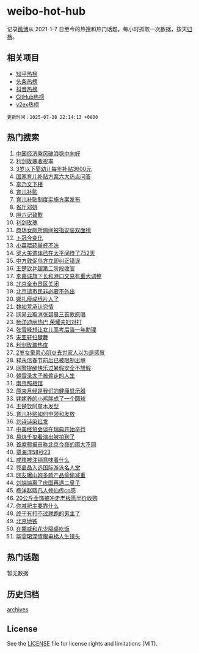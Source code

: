 # weibo-hot-hub

记录[微博](https://www.weibo.com)从 2021-1-7 日至今的热搜和热门话题。每小时抓取一次数据，按天[归档](archives)。

## 相关项目

- [知乎热榜](https://github.com/lonnyzhang423/zhihu-hot-hub)
- [头条热榜](https://github.com/lonnyzhang423/toutiao-hot-hub)
- [抖音热榜](https://github.com/lonnyzhang423/douyin-hot-hub)
- [GitHub热榜](https://github.com/lonnyzhang423/github-hot-hub)
- [v2ex热榜](https://github.com/lonnyzhang423/v2ex-hot-hub)


`更新时间：2025-07-28 22:14:13 +0800`

## 热门搜索

1. [中国经济乘风破浪稳中向好](https://m.weibo.cn/search?containerid=100103type%3D1%26t%3D10%26q%3D%23%E4%B8%AD%E5%9B%BD%E7%BB%8F%E6%B5%8E%E4%B9%98%E9%A3%8E%E7%A0%B4%E6%B5%AA%E7%A8%B3%E4%B8%AD%E5%90%91%E5%A5%BD%23&stream_entry_id=51&isnewpage=1&extparam=seat%3D1%26q%3D%2523%25E4%25B8%25AD%25E5%259B%25BD%25E7%25BB%258F%25E6%25B5%258E%25E4%25B9%2598%25E9%25A3%258E%25E7%25A0%25B4%25E6%25B5%25AA%25E7%25A8%25B3%25E4%25B8%25AD%25E5%2590%2591%25E5%25A5%25BD%2523%26filter_type%3Drealtimehot%26stream_entry_id%3D51%26pos%3D0%26dgr%3D0%26c_type%3D51%26cate%3D10103%26display_time%3D1753712051%26pre_seqid%3D175371205183602373226137)
1. [利剑玫瑰收视率](https://m.weibo.cn/search?containerid=100103type%3D1%26t%3D10%26q%3D%E5%88%A9%E5%89%91%E7%8E%AB%E7%91%B0%E6%94%B6%E8%A7%86%E7%8E%87&stream_entry_id=31&isnewpage=1&extparam=seat%3D1%26q%3D%25E5%2588%25A9%25E5%2589%2591%25E7%258E%25AB%25E7%2591%25B0%25E6%2594%25B6%25E8%25A7%2586%25E7%258E%2587%26filter_type%3Drealtimehot%26pos%3D0%26band_rank%3D1%26cate%3D5001%26flag%3D16%26stream_entry_id%3D31%26lcate%3D5001%26realpos%3D1%26c_type%3D31%26dgr%3D0%26display_time%3D1753712051%26pre_seqid%3D175371205183602373226137)
1. [3岁以下婴幼儿每年补贴3600元](https://m.weibo.cn/search?containerid=100103type%3D1%26t%3D10%26q%3D%233%E5%B2%81%E4%BB%A5%E4%B8%8B%E5%A9%B4%E5%B9%BC%E5%84%BF%E6%AF%8F%E5%B9%B4%E8%A1%A5%E8%B4%B43600%E5%85%83%23&stream_entry_id=31&isnewpage=1&extparam=seat%3D1%26q%3D%25233%25E5%25B2%2581%25E4%25BB%25A5%25E4%25B8%258B%25E5%25A9%25B4%25E5%25B9%25BC%25E5%2584%25BF%25E6%25AF%258F%25E5%25B9%25B4%25E8%25A1%25A5%25E8%25B4%25B43600%25E5%2585%2583%2523%26filter_type%3Drealtimehot%26pos%3D1%26band_rank%3D2%26cate%3D5001%26flag%3D16%26stream_entry_id%3D31%26lcate%3D5001%26realpos%3D2%26c_type%3D31%26dgr%3D0%26display_time%3D1753712051%26pre_seqid%3D175371205183602373226137)
1. [国家育儿补贴方案六大热点问答](https://m.weibo.cn/search?containerid=100103type%3D1%26t%3D10%26q%3D%23%E5%9B%BD%E5%AE%B6%E8%82%B2%E5%84%BF%E8%A1%A5%E8%B4%B4%E6%96%B9%E6%A1%88%E5%85%AD%E5%A4%A7%E7%83%AD%E7%82%B9%E9%97%AE%E7%AD%94%23&stream_entry_id=31&isnewpage=1&extparam=seat%3D1%26q%3D%2523%25E5%259B%25BD%25E5%25AE%25B6%25E8%2582%25B2%25E5%2584%25BF%25E8%25A1%25A5%25E8%25B4%25B4%25E6%2596%25B9%25E6%25A1%2588%25E5%2585%25AD%25E5%25A4%25A7%25E7%2583%25AD%25E7%2582%25B9%25E9%2597%25AE%25E7%25AD%2594%2523%26filter_type%3Drealtimehot%26pos%3D2%26band_rank%3D3%26cate%3D5001%26flag%3D0%26stream_entry_id%3D31%26lcate%3D5001%26realpos%3D3%26c_type%3D31%26dgr%3D0%26display_time%3D1753712051%26pre_seqid%3D175371205183602373226137)
1. [李乃文下楼](https://m.weibo.cn/search?containerid=100103type%3D1%26t%3D10%26q%3D%E6%9D%8E%E4%B9%83%E6%96%87%E4%B8%8B%E6%A5%BC&stream_entry_id=31&isnewpage=1&extparam=seat%3D1%26q%3D%25E6%259D%258E%25E4%25B9%2583%25E6%2596%2587%25E4%25B8%258B%25E6%25A5%25BC%26filter_type%3Drealtimehot%26pos%3D3%26band_rank%3D4%26cate%3D5001%26flag%3D2%26stream_entry_id%3D31%26lcate%3D5001%26realpos%3D4%26c_type%3D31%26dgr%3D0%26display_time%3D1753712051%26pre_seqid%3D175371205183602373226137)
1. [育儿补贴](https://m.weibo.cn/search?containerid=100103type%3D1%26t%3D10%26q%3D%E8%82%B2%E5%84%BF%E8%A1%A5%E8%B4%B4&stream_entry_id=31&isnewpage=1&extparam=seat%3D1%26q%3D%25E8%2582%25B2%25E5%2584%25BF%25E8%25A1%25A5%25E8%25B4%25B4%26filter_type%3Drealtimehot%26pos%3D4%26band_rank%3D5%26cate%3D5001%26flag%3D16%26stream_entry_id%3D31%26lcate%3D5001%26realpos%3D5%26c_type%3D31%26dgr%3D0%26display_time%3D1753712051%26pre_seqid%3D175371205183602373226137)
1. [育儿补贴制度实施方案发布](https://m.weibo.cn/search?containerid=100103type%3D1%26t%3D10%26q%3D%23%E8%82%B2%E5%84%BF%E8%A1%A5%E8%B4%B4%E5%88%B6%E5%BA%A6%E5%AE%9E%E6%96%BD%E6%96%B9%E6%A1%88%E5%8F%91%E5%B8%83%23&stream_entry_id=31&isnewpage=1&extparam=seat%3D1%26q%3D%2523%25E8%2582%25B2%25E5%2584%25BF%25E8%25A1%25A5%25E8%25B4%25B4%25E5%2588%25B6%25E5%25BA%25A6%25E5%25AE%259E%25E6%2596%25BD%25E6%2596%25B9%25E6%25A1%2588%25E5%258F%2591%25E5%25B8%2583%2523%26filter_type%3Drealtimehot%26pos%3D5%26band_rank%3D6%26cate%3D5001%26flag%3D16%26stream_entry_id%3D31%26lcate%3D5001%26realpos%3D6%26c_type%3D31%26dgr%3D0%26display_time%3D1753712051%26pre_seqid%3D175371205183602373226137)
1. [省厅邓妍](https://m.weibo.cn/search?containerid=100103type%3D1%26t%3D10%26q%3D%23%E7%9C%81%E5%8E%85%E9%82%93%E5%A6%8D%23&stream_entry_id=31&isnewpage=1&extparam=seat%3D1%26q%3D%2523%25E7%259C%2581%25E5%258E%2585%25E9%2582%2593%25E5%25A6%258D%2523%26filter_type%3Drealtimehot%26pos%3D6%26band_rank%3D7%26cate%3D5001%26flag%3D1%26stream_entry_id%3D31%26lcate%3D5001%26realpos%3D7%26c_type%3D31%26dgr%3D0%26display_time%3D1753712051%26pre_seqid%3D175371205183602373226137)
1. [麻六记致歉](https://m.weibo.cn/search?containerid=100103type%3D1%26t%3D10%26q%3D%23%E9%BA%BB%E5%85%AD%E8%AE%B0%E8%87%B4%E6%AD%89%23&stream_entry_id=31&isnewpage=1&extparam=seat%3D1%26q%3D%2523%25E9%25BA%25BB%25E5%2585%25AD%25E8%25AE%25B0%25E8%2587%25B4%25E6%25AD%2589%2523%26filter_type%3Drealtimehot%26pos%3D7%26band_rank%3D8%26cate%3D5001%26flag%3D1%26stream_entry_id%3D31%26lcate%3D5001%26realpos%3D8%26c_type%3D31%26dgr%3D0%26display_time%3D1753712051%26pre_seqid%3D175371205183602373226137)
1. [利剑玫瑰](https://m.weibo.cn/search?containerid=100103type%3D1%26t%3D10%26q%3D%E5%88%A9%E5%89%91%E7%8E%AB%E7%91%B0&stream_entry_id=31&isnewpage=1&extparam=seat%3D1%26q%3D%25E5%2588%25A9%25E5%2589%2591%25E7%258E%25AB%25E7%2591%25B0%26filter_type%3Drealtimehot%26pos%3D8%26band_rank%3D9%26cate%3D5001%26flag%3D16%26stream_entry_id%3D31%26lcate%3D5001%26realpos%3D9%26c_type%3D31%26dgr%3D0%26display_time%3D1753712051%26pre_seqid%3D175371205183602373226137)
1. [商场女厕所隔间被指安装双面镜](https://m.weibo.cn/search?containerid=100103type%3D1%26t%3D10%26q%3D%23%E5%95%86%E5%9C%BA%E5%A5%B3%E5%8E%95%E6%89%80%E9%9A%94%E9%97%B4%E8%A2%AB%E6%8C%87%E5%AE%89%E8%A3%85%E5%8F%8C%E9%9D%A2%E9%95%9C%23&stream_entry_id=31&isnewpage=1&extparam=seat%3D1%26q%3D%2523%25E5%2595%2586%25E5%259C%25BA%25E5%25A5%25B3%25E5%258E%2595%25E6%2589%2580%25E9%259A%2594%25E9%2597%25B4%25E8%25A2%25AB%25E6%258C%2587%25E5%25AE%2589%25E8%25A3%2585%25E5%258F%258C%25E9%259D%25A2%25E9%2595%259C%2523%26filter_type%3Drealtimehot%26pos%3D9%26band_rank%3D10%26cate%3D5001%26flag%3D0%26stream_entry_id%3D31%26lcate%3D5001%26realpos%3D10%26c_type%3D31%26dgr%3D0%26display_time%3D1753712051%26pre_seqid%3D175371205183602373226137)
1. [卜冠今变化](https://m.weibo.cn/search?containerid=100103type%3D1%26t%3D10%26q%3D%E5%8D%9C%E5%86%A0%E4%BB%8A%E5%8F%98%E5%8C%96&stream_entry_id=31&isnewpage=1&extparam=seat%3D1%26q%3D%25E5%258D%259C%25E5%2586%25A0%25E4%25BB%258A%25E5%258F%2598%25E5%258C%2596%26filter_type%3Drealtimehot%26pos%3D10%26band_rank%3D11%26cate%3D5001%26flag%3D1%26stream_entry_id%3D31%26lcate%3D5001%26realpos%3D11%26c_type%3D31%26dgr%3D0%26display_time%3D1753712051%26pre_seqid%3D175371205183602373226137)
1. [小英喂药量杯不洗](https://m.weibo.cn/search?containerid=100103type%3D1%26t%3D10%26q%3D%23%E5%B0%8F%E8%8B%B1%E5%96%82%E8%8D%AF%E9%87%8F%E6%9D%AF%E4%B8%8D%E6%B4%97%23&stream_entry_id=31&isnewpage=1&extparam=seat%3D1%26q%3D%2523%25E5%25B0%258F%25E8%258B%25B1%25E5%2596%2582%25E8%258D%25AF%25E9%2587%258F%25E6%259D%25AF%25E4%25B8%258D%25E6%25B4%2597%2523%26filter_type%3Drealtimehot%26pos%3D11%26band_rank%3D12%26cate%3D5001%26flag%3D1%26stream_entry_id%3D31%26lcate%3D5001%26realpos%3D12%26c_type%3D31%26dgr%3D0%26display_time%3D1753712051%26pre_seqid%3D175371205183602373226137)
1. [罗大美遗体已在太平间待了752天](https://m.weibo.cn/search?containerid=100103type%3D1%26t%3D10%26q%3D%23%E7%BD%97%E5%A4%A7%E7%BE%8E%E9%81%97%E4%BD%93%E5%B7%B2%E5%9C%A8%E5%A4%AA%E5%B9%B3%E9%97%B4%E5%BE%85%E4%BA%86752%E5%A4%A9%23&stream_entry_id=31&isnewpage=1&extparam=seat%3D1%26q%3D%2523%25E7%25BD%2597%25E5%25A4%25A7%25E7%25BE%258E%25E9%2581%2597%25E4%25BD%2593%25E5%25B7%25B2%25E5%259C%25A8%25E5%25A4%25AA%25E5%25B9%25B3%25E9%2597%25B4%25E5%25BE%2585%25E4%25BA%2586752%25E5%25A4%25A9%2523%26filter_type%3Drealtimehot%26pos%3D12%26band_rank%3D13%26cate%3D5001%26flag%3D2%26stream_entry_id%3D31%26lcate%3D5001%26realpos%3D13%26c_type%3D31%26dgr%3D0%26display_time%3D1753712051%26pre_seqid%3D175371205183602373226137)
1. [中方敦促乌方立即纠正错误](https://m.weibo.cn/search?containerid=100103type%3D1%26t%3D10%26q%3D%23%E4%B8%AD%E6%96%B9%E6%95%A6%E4%BF%83%E4%B9%8C%E6%96%B9%E7%AB%8B%E5%8D%B3%E7%BA%A0%E6%AD%A3%E9%94%99%E8%AF%AF%23&stream_entry_id=31&isnewpage=1&extparam=seat%3D1%26q%3D%2523%25E4%25B8%25AD%25E6%2596%25B9%25E6%2595%25A6%25E4%25BF%2583%25E4%25B9%258C%25E6%2596%25B9%25E7%25AB%258B%25E5%258D%25B3%25E7%25BA%25A0%25E6%25AD%25A3%25E9%2594%2599%25E8%25AF%25AF%2523%26filter_type%3Drealtimehot%26pos%3D13%26band_rank%3D14%26cate%3D5001%26flag%3D0%26stream_entry_id%3D31%26lcate%3D5001%26realpos%3D14%26c_type%3D31%26dgr%3D0%26display_time%3D1753712051%26pre_seqid%3D175371205183602373226137)
1. [王楚钦乒超第二阶段收官](https://m.weibo.cn/search?containerid=100103type%3D1%26t%3D10%26q%3D%23%E7%8E%8B%E6%A5%9A%E9%92%A6%E4%B9%92%E8%B6%85%E7%AC%AC%E4%BA%8C%E9%98%B6%E6%AE%B5%E6%94%B6%E5%AE%98%23&stream_entry_id=31&isnewpage=1&extparam=seat%3D1%26q%3D%2523%25E7%258E%258B%25E6%25A5%259A%25E9%2592%25A6%25E4%25B9%2592%25E8%25B6%2585%25E7%25AC%25AC%25E4%25BA%258C%25E9%2598%25B6%25E6%25AE%25B5%25E6%2594%25B6%25E5%25AE%2598%2523%26filter_type%3Drealtimehot%26pos%3D14%26band_rank%3D15%26cate%3D5001%26flag%3D1%26stream_entry_id%3D31%26lcate%3D5001%26realpos%3D15%26c_type%3D31%26dgr%3D0%26display_time%3D1753712051%26pre_seqid%3D175371205183602373226137)
1. [李嘉诚旗下长和港口交易有重大调整](https://m.weibo.cn/search?containerid=100103type%3D1%26t%3D10%26q%3D%23%E6%9D%8E%E5%98%89%E8%AF%9A%E6%97%97%E4%B8%8B%E9%95%BF%E5%92%8C%E6%B8%AF%E5%8F%A3%E4%BA%A4%E6%98%93%E6%9C%89%E9%87%8D%E5%A4%A7%E8%B0%83%E6%95%B4%23&stream_entry_id=31&isnewpage=1&extparam=seat%3D1%26q%3D%2523%25E6%259D%258E%25E5%2598%2589%25E8%25AF%259A%25E6%2597%2597%25E4%25B8%258B%25E9%2595%25BF%25E5%2592%258C%25E6%25B8%25AF%25E5%258F%25A3%25E4%25BA%25A4%25E6%2598%2593%25E6%259C%2589%25E9%2587%258D%25E5%25A4%25A7%25E8%25B0%2583%25E6%2595%25B4%2523%26filter_type%3Drealtimehot%26pos%3D15%26band_rank%3D16%26cate%3D5001%26flag%3D0%26stream_entry_id%3D31%26lcate%3D5001%26realpos%3D16%26c_type%3D31%26dgr%3D0%26display_time%3D1753712051%26pre_seqid%3D175371205183602373226137)
1. [北京全市景区关闭](https://m.weibo.cn/search?containerid=100103type%3D1%26t%3D10%26q%3D%23%E5%8C%97%E4%BA%AC%E5%85%A8%E5%B8%82%E6%99%AF%E5%8C%BA%E5%85%B3%E9%97%AD%23&stream_entry_id=31&isnewpage=1&extparam=seat%3D1%26q%3D%2523%25E5%258C%2597%25E4%25BA%25AC%25E5%2585%25A8%25E5%25B8%2582%25E6%2599%25AF%25E5%258C%25BA%25E5%2585%25B3%25E9%2597%25AD%2523%26filter_type%3Drealtimehot%26pos%3D16%26band_rank%3D17%26cate%3D5001%26flag%3D0%26stream_entry_id%3D31%26lcate%3D5001%26realpos%3D17%26c_type%3D31%26dgr%3D0%26display_time%3D1753712051%26pre_seqid%3D175371205183602373226137)
1. [北京请市民非必要不外出](https://m.weibo.cn/search?containerid=100103type%3D1%26t%3D10%26q%3D%23%E5%8C%97%E4%BA%AC%E8%AF%B7%E5%B8%82%E6%B0%91%E9%9D%9E%E5%BF%85%E8%A6%81%E4%B8%8D%E5%A4%96%E5%87%BA%23&stream_entry_id=31&isnewpage=1&extparam=seat%3D1%26q%3D%2523%25E5%258C%2597%25E4%25BA%25AC%25E8%25AF%25B7%25E5%25B8%2582%25E6%25B0%2591%25E9%259D%259E%25E5%25BF%2585%25E8%25A6%2581%25E4%25B8%258D%25E5%25A4%2596%25E5%2587%25BA%2523%26filter_type%3Drealtimehot%26pos%3D17%26band_rank%3D18%26cate%3D5001%26flag%3D0%26stream_entry_id%3D31%26lcate%3D5001%26realpos%3D18%26c_type%3D31%26dgr%3D0%26display_time%3D1753712051%26pre_seqid%3D175371205183602373226137)
1. [娜扎瘦成纸片人了](https://m.weibo.cn/search?containerid=100103type%3D1%26t%3D10%26q%3D%E5%A8%9C%E6%89%8E%E7%98%A6%E6%88%90%E7%BA%B8%E7%89%87%E4%BA%BA%E4%BA%86&stream_entry_id=31&isnewpage=1&extparam=seat%3D1%26q%3D%25E5%25A8%259C%25E6%2589%258E%25E7%2598%25A6%25E6%2588%2590%25E7%25BA%25B8%25E7%2589%2587%25E4%25BA%25BA%25E4%25BA%2586%26filter_type%3Drealtimehot%26pos%3D18%26band_rank%3D19%26cate%3D5001%26flag%3D0%26stream_entry_id%3D31%26lcate%3D5001%26realpos%3D19%26c_type%3D31%26dgr%3D0%26display_time%3D1753712051%26pre_seqid%3D175371205183602373226137)
1. [魏如萱承认恋情](https://m.weibo.cn/search?containerid=100103type%3D1%26t%3D10%26q%3D%23%E9%AD%8F%E5%A6%82%E8%90%B1%E6%89%BF%E8%AE%A4%E6%81%8B%E6%83%85%23&stream_entry_id=31&isnewpage=1&extparam=seat%3D1%26q%3D%2523%25E9%25AD%258F%25E5%25A6%2582%25E8%2590%25B1%25E6%2589%25BF%25E8%25AE%25A4%25E6%2581%258B%25E6%2583%2585%2523%26filter_type%3Drealtimehot%26pos%3D19%26band_rank%3D20%26cate%3D5001%26flag%3D0%26stream_entry_id%3D31%26lcate%3D5001%26realpos%3D20%26c_type%3D31%26dgr%3D0%26display_time%3D1753712051%26pre_seqid%3D175371205183602373226137)
1. [网易云取消张碧晨三首歌原唱](https://m.weibo.cn/search?containerid=100103type%3D1%26t%3D10%26q%3D%23%E7%BD%91%E6%98%93%E4%BA%91%E5%8F%96%E6%B6%88%E5%BC%A0%E7%A2%A7%E6%99%A8%E4%B8%89%E9%A6%96%E6%AD%8C%E5%8E%9F%E5%94%B1%23&stream_entry_id=31&isnewpage=1&extparam=seat%3D1%26q%3D%2523%25E7%25BD%2591%25E6%2598%2593%25E4%25BA%2591%25E5%258F%2596%25E6%25B6%2588%25E5%25BC%25A0%25E7%25A2%25A7%25E6%2599%25A8%25E4%25B8%2589%25E9%25A6%2596%25E6%25AD%258C%25E5%258E%259F%25E5%2594%25B1%2523%26filter_type%3Drealtimehot%26pos%3D20%26band_rank%3D21%26cate%3D5001%26flag%3D2%26stream_entry_id%3D31%26lcate%3D5001%26realpos%3D21%26c_type%3D31%26dgr%3D0%26display_time%3D1753712051%26pre_seqid%3D175371205183602373226137)
1. [杨洋迪丽热巴 荣耀夫妇对打](https://m.weibo.cn/search?containerid=100103type%3D1%26t%3D10%26q%3D%E6%9D%A8%E6%B4%8B%E8%BF%AA%E4%B8%BD%E7%83%AD%E5%B7%B4+%E8%8D%A3%E8%80%80%E5%A4%AB%E5%A6%87%E5%AF%B9%E6%89%93&stream_entry_id=31&isnewpage=1&extparam=seat%3D1%26q%3D%25E6%259D%25A8%25E6%25B4%258B%25E8%25BF%25AA%25E4%25B8%25BD%25E7%2583%25AD%25E5%25B7%25B4%2520%25E8%258D%25A3%25E8%2580%2580%25E5%25A4%25AB%25E5%25A6%2587%25E5%25AF%25B9%25E6%2589%2593%26filter_type%3Drealtimehot%26pos%3D21%26band_rank%3D22%26cate%3D5001%26flag%3D0%26stream_entry_id%3D31%26lcate%3D5001%26realpos%3D22%26c_type%3D31%26dgr%3D0%26display_time%3D1753712051%26pre_seqid%3D175371205183602373226137)
1. [张雪峰想让女儿高考后当一年助理](https://m.weibo.cn/search?containerid=100103type%3D1%26t%3D10%26q%3D%23%E5%BC%A0%E9%9B%AA%E5%B3%B0%E6%83%B3%E8%AE%A9%E5%A5%B3%E5%84%BF%E9%AB%98%E8%80%83%E5%90%8E%E5%BD%93%E4%B8%80%E5%B9%B4%E5%8A%A9%E7%90%86%23&stream_entry_id=31&isnewpage=1&extparam=seat%3D1%26q%3D%2523%25E5%25BC%25A0%25E9%259B%25AA%25E5%25B3%25B0%25E6%2583%25B3%25E8%25AE%25A9%25E5%25A5%25B3%25E5%2584%25BF%25E9%25AB%2598%25E8%2580%2583%25E5%2590%258E%25E5%25BD%2593%25E4%25B8%2580%25E5%25B9%25B4%25E5%258A%25A9%25E7%2590%2586%2523%26filter_type%3Drealtimehot%26pos%3D22%26band_rank%3D23%26cate%3D5001%26flag%3D1%26stream_entry_id%3D31%26lcate%3D5001%26realpos%3D23%26c_type%3D31%26dgr%3D0%26display_time%3D1753712051%26pre_seqid%3D175371205183602373226137)
1. [宋亚轩扫腿舞](https://m.weibo.cn/search?containerid=100103type%3D1%26t%3D10%26q%3D%E5%AE%8B%E4%BA%9A%E8%BD%A9%E6%89%AB%E8%85%BF%E8%88%9E&stream_entry_id=31&isnewpage=1&extparam=seat%3D1%26q%3D%25E5%25AE%258B%25E4%25BA%259A%25E8%25BD%25A9%25E6%2589%25AB%25E8%2585%25BF%25E8%2588%259E%26filter_type%3Drealtimehot%26pos%3D23%26band_rank%3D24%26cate%3D5001%26flag%3D0%26stream_entry_id%3D31%26lcate%3D5001%26realpos%3D24%26c_type%3D31%26dgr%3D0%26display_time%3D1753712051%26pre_seqid%3D175371205183602373226137)
1. [利剑玫瑰热度](https://m.weibo.cn/search?containerid=100103type%3D1%26t%3D10%26q%3D%E5%88%A9%E5%89%91%E7%8E%AB%E7%91%B0%E7%83%AD%E5%BA%A6&stream_entry_id=31&isnewpage=1&extparam=seat%3D1%26q%3D%25E5%2588%25A9%25E5%2589%2591%25E7%258E%25AB%25E7%2591%25B0%25E7%2583%25AD%25E5%25BA%25A6%26filter_type%3Drealtimehot%26pos%3D24%26band_rank%3D25%26cate%3D5001%26flag%3D0%26stream_entry_id%3D31%26lcate%3D5001%26realpos%3D25%26c_type%3D31%26dgr%3D0%26display_time%3D1753712051%26pre_seqid%3D175371205183602373226137)
1. [2岁女童患心肌炎去世家人以为是感冒](https://m.weibo.cn/search?containerid=100103type%3D1%26t%3D10%26q%3D%232%E5%B2%81%E5%A5%B3%E7%AB%A5%E6%82%A3%E5%BF%83%E8%82%8C%E7%82%8E%E5%8E%BB%E4%B8%96%E5%AE%B6%E4%BA%BA%E4%BB%A5%E4%B8%BA%E6%98%AF%E6%84%9F%E5%86%92%23&stream_entry_id=31&isnewpage=1&extparam=seat%3D1%26q%3D%25232%25E5%25B2%2581%25E5%25A5%25B3%25E7%25AB%25A5%25E6%2582%25A3%25E5%25BF%2583%25E8%2582%258C%25E7%2582%258E%25E5%258E%25BB%25E4%25B8%2596%25E5%25AE%25B6%25E4%25BA%25BA%25E4%25BB%25A5%25E4%25B8%25BA%25E6%2598%25AF%25E6%2584%259F%25E5%2586%2592%2523%26filter_type%3Drealtimehot%26pos%3D25%26band_rank%3D26%26cate%3D5001%26flag%3D0%26stream_entry_id%3D31%26lcate%3D5001%26realpos%3D26%26c_type%3D31%26dgr%3D0%26display_time%3D1753712051%26pre_seqid%3D175371205183602373226137)
1. [释永信春节前后已被限制出境](https://m.weibo.cn/search?containerid=100103type%3D1%26t%3D10%26q%3D%23%E9%87%8A%E6%B0%B8%E4%BF%A1%E6%98%A5%E8%8A%82%E5%89%8D%E5%90%8E%E5%B7%B2%E8%A2%AB%E9%99%90%E5%88%B6%E5%87%BA%E5%A2%83%23&stream_entry_id=31&isnewpage=1&extparam=seat%3D1%26q%3D%2523%25E9%2587%258A%25E6%25B0%25B8%25E4%25BF%25A1%25E6%2598%25A5%25E8%258A%2582%25E5%2589%258D%25E5%2590%258E%25E5%25B7%25B2%25E8%25A2%25AB%25E9%2599%2590%25E5%2588%25B6%25E5%2587%25BA%25E5%25A2%2583%2523%26filter_type%3Drealtimehot%26pos%3D26%26band_rank%3D27%26cate%3D5001%26flag%3D0%26stream_entry_id%3D31%26lcate%3D5001%26realpos%3D27%26c_type%3D31%26dgr%3D0%26display_time%3D1753712051%26pre_seqid%3D175371205183602373226137)
1. [网警提醒快乐过暑假安全不放假](https://m.weibo.cn/search?containerid=100103type%3D1%26t%3D10%26q%3D%23%E7%BD%91%E8%AD%A6%E6%8F%90%E9%86%92%E5%BF%AB%E4%B9%90%E8%BF%87%E6%9A%91%E5%81%87%E5%AE%89%E5%85%A8%E4%B8%8D%E6%94%BE%E5%81%87%23&stream_entry_id=31&isnewpage=1&extparam=seat%3D1%26q%3D%2523%25E7%25BD%2591%25E8%25AD%25A6%25E6%258F%2590%25E9%2586%2592%25E5%25BF%25AB%25E4%25B9%2590%25E8%25BF%2587%25E6%259A%2591%25E5%2581%2587%25E5%25AE%2589%25E5%2585%25A8%25E4%25B8%258D%25E6%2594%25BE%25E5%2581%2587%2523%26filter_type%3Drealtimehot%26pos%3D27%26band_rank%3D28%26cate%3D5001%26flag%3D1%26stream_entry_id%3D31%26lcate%3D5001%26realpos%3D28%26c_type%3D31%26dgr%3D0%26display_time%3D1753712051%26pre_seqid%3D175371205183602373226137)
1. [朝雪录太子被偷走的人生](https://m.weibo.cn/search?containerid=100103type%3D1%26t%3D10%26q%3D%E6%9C%9D%E9%9B%AA%E5%BD%95%E5%A4%AA%E5%AD%90%E8%A2%AB%E5%81%B7%E8%B5%B0%E7%9A%84%E4%BA%BA%E7%94%9F&stream_entry_id=31&isnewpage=1&extparam=seat%3D1%26q%3D%25E6%259C%259D%25E9%259B%25AA%25E5%25BD%2595%25E5%25A4%25AA%25E5%25AD%2590%25E8%25A2%25AB%25E5%2581%25B7%25E8%25B5%25B0%25E7%259A%2584%25E4%25BA%25BA%25E7%2594%259F%26filter_type%3Drealtimehot%26pos%3D28%26band_rank%3D29%26cate%3D5001%26flag%3D1%26stream_entry_id%3D31%26lcate%3D5001%26realpos%3D29%26c_type%3D31%26dgr%3D0%26display_time%3D1753712051%26pre_seqid%3D175371205183602373226137)
1. [南京照相馆](https://m.weibo.cn/search?containerid=100103type%3D1%26t%3D10%26q%3D%E5%8D%97%E4%BA%AC%E7%85%A7%E7%9B%B8%E9%A6%86&stream_entry_id=31&isnewpage=1&extparam=seat%3D1%26q%3D%25E5%258D%2597%25E4%25BA%25AC%25E7%2585%25A7%25E7%259B%25B8%25E9%25A6%2586%26filter_type%3Drealtimehot%26pos%3D29%26band_rank%3D30%26cate%3D5001%26flag%3D0%26stream_entry_id%3D31%26lcate%3D5001%26realpos%3D30%26c_type%3D31%26dgr%3D0%26display_time%3D1753712051%26pre_seqid%3D175371205183602373226137)
1. [原来月经是我们的健康显示器](https://m.weibo.cn/search?containerid=100103type%3D1%26t%3D10%26q%3D%E5%8E%9F%E6%9D%A5%E6%9C%88%E7%BB%8F%E6%98%AF%E6%88%91%E4%BB%AC%E7%9A%84%E5%81%A5%E5%BA%B7%E6%98%BE%E7%A4%BA%E5%99%A8&stream_entry_id=31&isnewpage=1&extparam=seat%3D1%26q%3D%25E5%258E%259F%25E6%259D%25A5%25E6%259C%2588%25E7%25BB%258F%25E6%2598%25AF%25E6%2588%2591%25E4%25BB%25AC%25E7%259A%2584%25E5%2581%25A5%25E5%25BA%25B7%25E6%2598%25BE%25E7%25A4%25BA%25E5%2599%25A8%26filter_type%3Drealtimehot%26pos%3D30%26band_rank%3D31%26cate%3D5001%26flag%3D0%26stream_entry_id%3D31%26lcate%3D5001%26realpos%3D31%26c_type%3D31%26dgr%3D0%26display_time%3D1753712051%26pre_seqid%3D175371205183602373226137)
1. [姥姥养的小鸡胖成了一个圆球](https://m.weibo.cn/search?containerid=100103type%3D1%26t%3D10%26q%3D%23%E5%A7%A5%E5%A7%A5%E5%85%BB%E7%9A%84%E5%B0%8F%E9%B8%A1%E8%83%96%E6%88%90%E4%BA%86%E4%B8%80%E4%B8%AA%E5%9C%86%E7%90%83%23&stream_entry_id=31&isnewpage=1&extparam=seat%3D1%26q%3D%2523%25E5%25A7%25A5%25E5%25A7%25A5%25E5%2585%25BB%25E7%259A%2584%25E5%25B0%258F%25E9%25B8%25A1%25E8%2583%2596%25E6%2588%2590%25E4%25BA%2586%25E4%25B8%2580%25E4%25B8%25AA%25E5%259C%2586%25E7%2590%2583%2523%26filter_type%3Drealtimehot%26pos%3D31%26band_rank%3D32%26cate%3D5001%26flag%3D1%26stream_entry_id%3D31%26lcate%3D5001%26realpos%3D32%26c_type%3D31%26dgr%3D0%26display_time%3D1753712051%26pre_seqid%3D175371205183602373226137)
1. [王楚钦阿童木发型](https://m.weibo.cn/search?containerid=100103type%3D1%26t%3D10%26q%3D%E7%8E%8B%E6%A5%9A%E9%92%A6%E9%98%BF%E7%AB%A5%E6%9C%A8%E5%8F%91%E5%9E%8B&stream_entry_id=31&isnewpage=1&extparam=seat%3D1%26q%3D%25E7%258E%258B%25E6%25A5%259A%25E9%2592%25A6%25E9%2598%25BF%25E7%25AB%25A5%25E6%259C%25A8%25E5%258F%2591%25E5%259E%258B%26filter_type%3Drealtimehot%26pos%3D32%26band_rank%3D33%26cate%3D5001%26flag%3D1%26stream_entry_id%3D31%26lcate%3D5001%26realpos%3D33%26c_type%3D31%26dgr%3D0%26display_time%3D1753712051%26pre_seqid%3D175371205183602373226137)
1. [育儿补贴如何申领和发放](https://m.weibo.cn/search?containerid=100103type%3D1%26t%3D10%26q%3D%23%E8%82%B2%E5%84%BF%E8%A1%A5%E8%B4%B4%E5%A6%82%E4%BD%95%E7%94%B3%E9%A2%86%E5%92%8C%E5%8F%91%E6%94%BE%23&stream_entry_id=31&isnewpage=1&extparam=seat%3D1%26q%3D%2523%25E8%2582%25B2%25E5%2584%25BF%25E8%25A1%25A5%25E8%25B4%25B4%25E5%25A6%2582%25E4%25BD%2595%25E7%2594%25B3%25E9%25A2%2586%25E5%2592%258C%25E5%258F%2591%25E6%2594%25BE%2523%26filter_type%3Drealtimehot%26pos%3D33%26band_rank%3D34%26cate%3D5001%26flag%3D0%26stream_entry_id%3D31%26lcate%3D5001%26realpos%3D34%26c_type%3D31%26dgr%3D0%26display_time%3D1753712051%26pre_seqid%3D175371205183602373226137)
1. [刘诗诗染红发](https://m.weibo.cn/search?containerid=100103type%3D1%26t%3D10%26q%3D%E5%88%98%E8%AF%97%E8%AF%97%E6%9F%93%E7%BA%A2%E5%8F%91&stream_entry_id=31&isnewpage=1&extparam=seat%3D1%26q%3D%25E5%2588%2598%25E8%25AF%2597%25E8%25AF%2597%25E6%259F%2593%25E7%25BA%25A2%25E5%258F%2591%26filter_type%3Drealtimehot%26pos%3D34%26band_rank%3D35%26cate%3D5001%26flag%3D0%26stream_entry_id%3D31%26lcate%3D5001%26realpos%3D35%26c_type%3D31%26dgr%3D0%26display_time%3D1753712051%26pre_seqid%3D175371205183602373226137)
1. [中美经贸会谈在瑞典开始举行](https://m.weibo.cn/search?containerid=100103type%3D1%26t%3D10%26q%3D%23%E4%B8%AD%E7%BE%8E%E7%BB%8F%E8%B4%B8%E4%BC%9A%E8%B0%88%E5%9C%A8%E7%91%9E%E5%85%B8%E5%BC%80%E5%A7%8B%E4%B8%BE%E8%A1%8C%23&stream_entry_id=31&isnewpage=1&extparam=seat%3D1%26q%3D%2523%25E4%25B8%25AD%25E7%25BE%258E%25E7%25BB%258F%25E8%25B4%25B8%25E4%25BC%259A%25E8%25B0%2588%25E5%259C%25A8%25E7%2591%259E%25E5%2585%25B8%25E5%25BC%2580%25E5%25A7%258B%25E4%25B8%25BE%25E8%25A1%258C%2523%26filter_type%3Drealtimehot%26pos%3D35%26band_rank%3D36%26cate%3D5001%26flag%3D1%26stream_entry_id%3D31%26lcate%3D5001%26realpos%3D36%26c_type%3D31%26dgr%3D0%26display_time%3D1753712051%26pre_seqid%3D175371205183602373226137)
1. [易烊千玺看演出被拍到了](https://m.weibo.cn/search?containerid=100103type%3D1%26t%3D10%26q%3D%23%E6%98%93%E7%83%8A%E5%8D%83%E7%8E%BA%E7%9C%8B%E6%BC%94%E5%87%BA%E8%A2%AB%E6%8B%8D%E5%88%B0%E4%BA%86%23&stream_entry_id=31&isnewpage=1&extparam=seat%3D1%26q%3D%2523%25E6%2598%2593%25E7%2583%258A%25E5%258D%2583%25E7%258E%25BA%25E7%259C%258B%25E6%25BC%2594%25E5%2587%25BA%25E8%25A2%25AB%25E6%258B%258D%25E5%2588%25B0%25E4%25BA%2586%2523%26filter_type%3Drealtimehot%26pos%3D36%26band_rank%3D37%26cate%3D5001%26flag%3D1%26stream_entry_id%3D31%26lcate%3D5001%26realpos%3D37%26c_type%3D31%26dgr%3D0%26display_time%3D1753712051%26pre_seqid%3D175371205183602373226137)
1. [首席预报员称北京今夜的雨大不同](https://m.weibo.cn/search?containerid=100103type%3D1%26t%3D10%26q%3D%23%E9%A6%96%E5%B8%AD%E9%A2%84%E6%8A%A5%E5%91%98%E7%A7%B0%E5%8C%97%E4%BA%AC%E4%BB%8A%E5%A4%9C%E7%9A%84%E9%9B%A8%E5%A4%A7%E4%B8%8D%E5%90%8C%23&stream_entry_id=31&isnewpage=1&extparam=seat%3D1%26q%3D%2523%25E9%25A6%2596%25E5%25B8%25AD%25E9%25A2%2584%25E6%258A%25A5%25E5%2591%2598%25E7%25A7%25B0%25E5%258C%2597%25E4%25BA%25AC%25E4%25BB%258A%25E5%25A4%259C%25E7%259A%2584%25E9%259B%25A8%25E5%25A4%25A7%25E4%25B8%258D%25E5%2590%258C%2523%26filter_type%3Drealtimehot%26pos%3D37%26band_rank%3D38%26cate%3D5001%26flag%3D1%26stream_entry_id%3D31%26lcate%3D5001%26realpos%3D38%26c_type%3D31%26dgr%3D0%26display_time%3D1753712051%26pre_seqid%3D175371205183602373226137)
1. [覃海洋58秒23](https://m.weibo.cn/search?containerid=100103type%3D1%26t%3D10%26q%3D%23%E8%A6%83%E6%B5%B7%E6%B4%8B58%E7%A7%9223%23&stream_entry_id=31&isnewpage=1&extparam=seat%3D1%26q%3D%2523%25E8%25A6%2583%25E6%25B5%25B7%25E6%25B4%258B58%25E7%25A7%259223%2523%26filter_type%3Drealtimehot%26pos%3D38%26band_rank%3D39%26cate%3D5001%26flag%3D0%26stream_entry_id%3D31%26lcate%3D5001%26realpos%3D39%26c_type%3D31%26dgr%3D0%26display_time%3D1753712051%26pre_seqid%3D175371205183602373226137)
1. [戒牒被注销意味着什么](https://m.weibo.cn/search?containerid=100103type%3D1%26t%3D10%26q%3D%23%E6%88%92%E7%89%92%E8%A2%AB%E6%B3%A8%E9%94%80%E6%84%8F%E5%91%B3%E7%9D%80%E4%BB%80%E4%B9%88%23&stream_entry_id=31&isnewpage=1&extparam=seat%3D1%26q%3D%2523%25E6%2588%2592%25E7%2589%2592%25E8%25A2%25AB%25E6%25B3%25A8%25E9%2594%2580%25E6%2584%258F%25E5%2591%25B3%25E7%259D%2580%25E4%25BB%2580%25E4%25B9%2588%2523%26filter_type%3Drealtimehot%26pos%3D39%26band_rank%3D40%26cate%3D5001%26flag%3D1%26stream_entry_id%3D31%26lcate%3D5001%26realpos%3D40%26c_type%3D31%26dgr%3D0%26display_time%3D1753712051%26pre_seqid%3D175371205183602373226137)
1. [郭晶晶入选国际游泳名人堂](https://m.weibo.cn/search?containerid=100103type%3D1%26t%3D10%26q%3D%23%E9%83%AD%E6%99%B6%E6%99%B6%E5%85%A5%E9%80%89%E5%9B%BD%E9%99%85%E6%B8%B8%E6%B3%B3%E5%90%8D%E4%BA%BA%E5%A0%82%23&stream_entry_id=31&isnewpage=1&extparam=seat%3D1%26q%3D%2523%25E9%2583%25AD%25E6%2599%25B6%25E6%2599%25B6%25E5%2585%25A5%25E9%2580%2589%25E5%259B%25BD%25E9%2599%2585%25E6%25B8%25B8%25E6%25B3%25B3%25E5%2590%258D%25E4%25BA%25BA%25E5%25A0%2582%2523%26filter_type%3Drealtimehot%26pos%3D40%26band_rank%3D41%26cate%3D5001%26flag%3D1%26stream_entry_id%3D31%26lcate%3D5001%26realpos%3D41%26c_type%3D31%26dgr%3D0%26display_time%3D1753712051%26pre_seqid%3D175371205183602373226137)
1. [网友曝山姆多款产品偷偷减重](https://m.weibo.cn/search?containerid=100103type%3D1%26t%3D10%26q%3D%23%E7%BD%91%E5%8F%8B%E6%9B%9D%E5%B1%B1%E5%A7%86%E5%A4%9A%E6%AC%BE%E4%BA%A7%E5%93%81%E5%81%B7%E5%81%B7%E5%87%8F%E9%87%8D%23&stream_entry_id=31&isnewpage=1&extparam=seat%3D1%26q%3D%2523%25E7%25BD%2591%25E5%258F%258B%25E6%259B%259D%25E5%25B1%25B1%25E5%25A7%2586%25E5%25A4%259A%25E6%25AC%25BE%25E4%25BA%25A7%25E5%2593%2581%25E5%2581%25B7%25E5%2581%25B7%25E5%2587%258F%25E9%2587%258D%2523%26filter_type%3Drealtimehot%26pos%3D41%26band_rank%3D42%26cate%3D5001%26flag%3D0%26stream_entry_id%3D31%26lcate%3D5001%26realpos%3D42%26c_type%3D31%26dgr%3D0%26display_time%3D1753712051%26pre_seqid%3D175371205183602373226137)
1. [刘端端离了庆国再遇二皇子](https://m.weibo.cn/search?containerid=100103type%3D1%26t%3D10%26q%3D%E5%88%98%E7%AB%AF%E7%AB%AF%E7%A6%BB%E4%BA%86%E5%BA%86%E5%9B%BD%E5%86%8D%E9%81%87%E4%BA%8C%E7%9A%87%E5%AD%90&stream_entry_id=31&isnewpage=1&extparam=seat%3D1%26q%3D%25E5%2588%2598%25E7%25AB%25AF%25E7%25AB%25AF%25E7%25A6%25BB%25E4%25BA%2586%25E5%25BA%2586%25E5%259B%25BD%25E5%2586%258D%25E9%2581%2587%25E4%25BA%258C%25E7%259A%2587%25E5%25AD%2590%26filter_type%3Drealtimehot%26pos%3D42%26band_rank%3D43%26cate%3D5001%26flag%3D1%26stream_entry_id%3D31%26lcate%3D5001%26realpos%3D43%26c_type%3D31%26dgr%3D0%26display_time%3D1753712051%26pre_seqid%3D175371205183602373226137)
1. [杨洋赵晴凡人修仙传cp感](https://m.weibo.cn/search?containerid=100103type%3D1%26t%3D10%26q%3D%E6%9D%A8%E6%B4%8B%E8%B5%B5%E6%99%B4%E5%87%A1%E4%BA%BA%E4%BF%AE%E4%BB%99%E4%BC%A0cp%E6%84%9F&stream_entry_id=31&isnewpage=1&extparam=seat%3D1%26q%3D%25E6%259D%25A8%25E6%25B4%258B%25E8%25B5%25B5%25E6%2599%25B4%25E5%2587%25A1%25E4%25BA%25BA%25E4%25BF%25AE%25E4%25BB%2599%25E4%25BC%25A0cp%25E6%2584%259F%26filter_type%3Drealtimehot%26pos%3D43%26band_rank%3D44%26cate%3D5001%26flag%3D0%26stream_entry_id%3D31%26lcate%3D5001%26realpos%3D44%26c_type%3D31%26dgr%3D0%26display_time%3D1753712051%26pre_seqid%3D175371205183602373226137)
1. [20公斤金饰被冲走老板愿半价收购](https://m.weibo.cn/search?containerid=100103type%3D1%26t%3D10%26q%3D%2320%E5%85%AC%E6%96%A4%E9%87%91%E9%A5%B0%E8%A2%AB%E5%86%B2%E8%B5%B0%E8%80%81%E6%9D%BF%E6%84%BF%E5%8D%8A%E4%BB%B7%E6%94%B6%E8%B4%AD%23&stream_entry_id=31&isnewpage=1&extparam=seat%3D1%26q%3D%252320%25E5%2585%25AC%25E6%2596%25A4%25E9%2587%2591%25E9%25A5%25B0%25E8%25A2%25AB%25E5%2586%25B2%25E8%25B5%25B0%25E8%2580%2581%25E6%259D%25BF%25E6%2584%25BF%25E5%258D%258A%25E4%25BB%25B7%25E6%2594%25B6%25E8%25B4%25AD%2523%26filter_type%3Drealtimehot%26pos%3D44%26band_rank%3D45%26cate%3D5001%26flag%3D1%26stream_entry_id%3D31%26lcate%3D5001%26realpos%3D45%26c_type%3D31%26dgr%3D0%26display_time%3D1753712051%26pre_seqid%3D175371205183602373226137)
1. [你减肥主要靠什么](https://m.weibo.cn/search?containerid=100103type%3D1%26t%3D10%26q%3D%23%E4%BD%A0%E5%87%8F%E8%82%A5%E4%B8%BB%E8%A6%81%E9%9D%A0%E4%BB%80%E4%B9%88%23&stream_entry_id=31&isnewpage=1&extparam=seat%3D1%26q%3D%2523%25E4%25BD%25A0%25E5%2587%258F%25E8%2582%25A5%25E4%25B8%25BB%25E8%25A6%2581%25E9%259D%25A0%25E4%25BB%2580%25E4%25B9%2588%2523%26filter_type%3Drealtimehot%26pos%3D45%26band_rank%3D46%26cate%3D5001%26flag%3D1%26stream_entry_id%3D31%26lcate%3D5001%26realpos%3D46%26c_type%3D31%26dgr%3D0%26display_time%3D1753712051%26pre_seqid%3D175371205183602373226137)
1. [终于有打不过就跑的男主了](https://m.weibo.cn/search?containerid=100103type%3D1%26t%3D10%26q%3D%E7%BB%88%E4%BA%8E%E6%9C%89%E6%89%93%E4%B8%8D%E8%BF%87%E5%B0%B1%E8%B7%91%E7%9A%84%E7%94%B7%E4%B8%BB%E4%BA%86&stream_entry_id=31&isnewpage=1&extparam=seat%3D1%26q%3D%25E7%25BB%2588%25E4%25BA%258E%25E6%259C%2589%25E6%2589%2593%25E4%25B8%258D%25E8%25BF%2587%25E5%25B0%25B1%25E8%25B7%2591%25E7%259A%2584%25E7%2594%25B7%25E4%25B8%25BB%25E4%25BA%2586%26filter_type%3Drealtimehot%26pos%3D46%26band_rank%3D47%26cate%3D5001%26flag%3D1%26stream_entry_id%3D31%26lcate%3D5001%26realpos%3D47%26c_type%3D31%26dgr%3D0%26display_time%3D1753712051%26pre_seqid%3D175371205183602373226137)
1. [北京地铁](https://m.weibo.cn/search?containerid=100103type%3D1%26t%3D10%26q%3D%E5%8C%97%E4%BA%AC%E5%9C%B0%E9%93%81&stream_entry_id=31&isnewpage=1&extparam=seat%3D1%26q%3D%25E5%258C%2597%25E4%25BA%25AC%25E5%259C%25B0%25E9%2593%2581%26filter_type%3Drealtimehot%26pos%3D47%26band_rank%3D48%26cate%3D5001%26flag%3D0%26stream_entry_id%3D31%26lcate%3D5001%26realpos%3D48%26c_type%3D31%26dgr%3D0%26display_time%3D1753712051%26pre_seqid%3D175371205183602373226137)
1. [在挪威和花少隔桌吃饭](https://m.weibo.cn/search?containerid=100103type%3D1%26t%3D10%26q%3D%E5%9C%A8%E6%8C%AA%E5%A8%81%E5%92%8C%E8%8A%B1%E5%B0%91%E9%9A%94%E6%A1%8C%E5%90%83%E9%A5%AD&stream_entry_id=31&isnewpage=1&extparam=seat%3D1%26q%3D%25E5%259C%25A8%25E6%258C%25AA%25E5%25A8%2581%25E5%2592%258C%25E8%258A%25B1%25E5%25B0%2591%25E9%259A%2594%25E6%25A1%258C%25E5%2590%2583%25E9%25A5%25AD%26filter_type%3Drealtimehot%26pos%3D48%26band_rank%3D49%26cate%3D5001%26flag%3D1%26stream_entry_id%3D31%26lcate%3D5001%26realpos%3D49%26c_type%3D31%26dgr%3D0%26display_time%3D1753712051%26pre_seqid%3D175371205183602373226137)
1. [毕雯珺深情眼电梯人生镜头](https://m.weibo.cn/search?containerid=100103type%3D1%26t%3D10%26q%3D%E6%AF%95%E9%9B%AF%E7%8F%BA%E6%B7%B1%E6%83%85%E7%9C%BC%E7%94%B5%E6%A2%AF%E4%BA%BA%E7%94%9F%E9%95%9C%E5%A4%B4&stream_entry_id=31&isnewpage=1&extparam=seat%3D1%26q%3D%25E6%25AF%2595%25E9%259B%25AF%25E7%258F%25BA%25E6%25B7%25B1%25E6%2583%2585%25E7%259C%25BC%25E7%2594%25B5%25E6%25A2%25AF%25E4%25BA%25BA%25E7%2594%259F%25E9%2595%259C%25E5%25A4%25B4%26filter_type%3Drealtimehot%26pos%3D49%26band_rank%3D50%26cate%3D5001%26flag%3D1%26stream_entry_id%3D31%26lcate%3D5001%26realpos%3D50%26c_type%3D31%26dgr%3D0%26display_time%3D1753712051%26pre_seqid%3D175371205183602373226137)

## 热门话题

暂无数据

## 历史归档

[archives](archives)

## License

See the [LICENSE](LICENSE) file for license rights and limitations (MIT).
